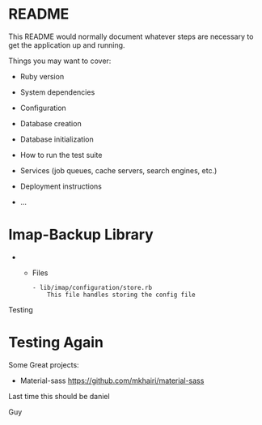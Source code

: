 # README

This README would normally document whatever steps are necessary to get the
application up and running.

Things you may want to cover:

* Ruby version

* System dependencies

* Configuration

* Database creation

* Database initialization

* How to run the test suite

* Services (job queues, cache servers, search engines, etc.)

* Deployment instructions

* ...

# Imap-Backup Library

* - Files

        - lib/imap/configuration/store.rb
            This file handles storing the config file



Testing 

# Testing Again

Some Great projects:

- Material-sass   https://github.com/mkhairi/material-sass

Last time this should be daniel

Guy